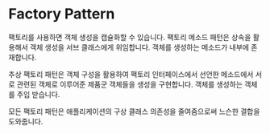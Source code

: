 # Factory Pattern

팩토리를 사용하면 객체 생성을 캡슐화할 수 있습니다. 팩토리 메소드 패턴은 상속을 활용해서 객체 생성을 서브 클래스에게 위임합니다. 객체를 생성하는 메소드가 내부에 존재합니다.

추상 팩토리 패턴은 객체 구성을 활용하여 팩토리 인터페이스에서 선언한 메소드에서 서로 관련된 객체로 이루어준 제품군 객체들을 생성을 구현합니다. 객체를 생성하는 객체를 주입 받습니다.

모든 팩토리 패턴은 애플리케이션의 구상 클래스 의존성을 줄여줌으로써 느슨한 결합을 도와줍니다.
